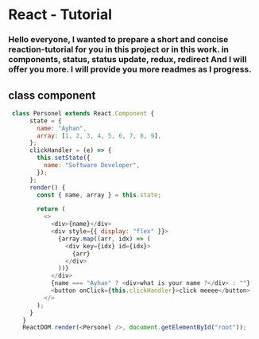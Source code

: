 # React - Tutorial

### Hello everyone, I wanted to prepare a short and concise reaction-tutorial for you in this project or in this work. in components, status, status update, redux, redirect And I will offer you more. I will provide you more readmes as I progress.

## class component 

```js
 class Personel extends React.Component {
      state = {
        name: "Ayhan",
        array: [1, 2, 3, 4, 5, 6, 7, 8, 9],
      };
      clickHandler = (e) => {
        this.setState({
          name: "Software Developer",
        });
      };
      render() {
        const { name, array } = this.state;

        return (
          <>
            <div>{name}</div>
            <div style={{ display: "flex" }}>
              {array.map((arr, idx) => (
                <div key={idx} id={idx}>
                  {arr}
                </div>
              ))}
            </div>
            {name === "Ayhan" ? <div>what is your name ?</div> : ""}
            <button onClick={this.clickHandler}>click meeee</button>
          </>
        );
      }
    }
    ReactDOM.render(<Personel />, document.getElementById("root"));
```
